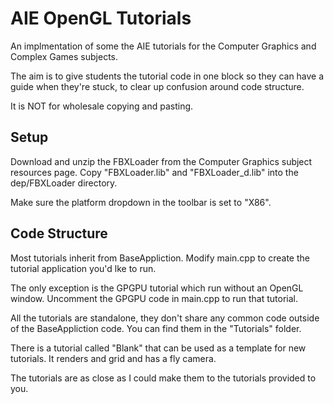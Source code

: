 # AIE OpenGL Tutorials

An implmentation of some the AIE tutorials for the Computer Graphics and Complex Games subjects.

The aim is to give students the tutorial code in one block so they can have a guide when they're stuck, to clear up confusion around code structure.

It is NOT for wholesale copying and pasting.

## Setup
Download and unzip the FBXLoader from the Computer Graphics subject resources page. Copy "FBXLoader.lib" and "FBXLoader_d.lib" into the dep/FBXLoader directory.

Make sure the platform dropdown in the toolbar is set to "X86".

## Code Structure

Most tutorials inherit from BaseAppliction. Modify main.cpp to create the tutorial application you'd lke to run.

The only exception is the GPGPU tutorial which run without an OpenGL window. Uncomment the GPGPU code in main.cpp to run that tutorial.

All the tutorials are standalone, they don't share any common code outside of the BaseAppliction code. You can find them in the "Tutorials" folder.

There is a tutorial called "Blank" that can be used as a template for new tutorials. It renders and grid and has a fly camera.

The tutorials are as close as I could make them to the tutorials provided to you.
